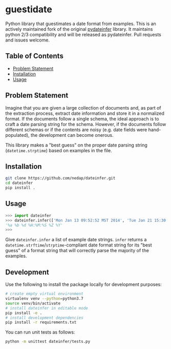 guestidate
===========

Python library that guestimates a date format from examples.  This is an actively
 maintained fork of the original [pydateinfer](https://github.com/nedap/dateinfer)
 library.  It maintains python 2/3 compatibility and
 will be released as pydateinfer.  Pull requests and issues welcome.

Table of Contents
-----------------

* [Problem Statement](#problem-statement)
* [Installation](#installation)
* [Usage](#usage)

<a name="problem-statement"></a>Problem Statement
-------------------------------------------------

Imagine that you are given a large collection of documents and, as part of the extraction process, extract date information and store it in a normalized format.
If the documents follow a single schema, the ideal approach is to craft a date parsing string for the schema.
However, if the documents follow different schemas or if the contents are noisy (e.g. date fields were hand-populated), the development can become onerous.

This library makes a "best guess" on the proper date parsing string (`datetime.strptime`) based on examples in
the file.

<a name="installation"></a>Installation
---------------------------------------

````sh
git clone https://github.com/nedap/dateinfer.git
cd dateinfer
pip install .
````

<a name="usage"></a>Usage
-------------------------

````Python
>>> import dateinfer
>>> dateinfer.infer(['Mon Jan 13 09:52:52 MST 2014', 'Tue Jan 21 15:30:00 EST 2014'])
'%a %b %d %H:%M:%S %Z %Y'
>>>
````

Give `dateinfer.infer` a list of example date strings. `infer` returns a `datetime.strftime`/`strptime`-compliant
date format string for its "best guess" of a format string that will correctly parse the majority of the examples.


<a name="development"></a>Development
---------------------------------------

Use the following to install the package locally for development purposes:

````sh
# create empty virtual environment
virtualenv venv --python=python3.7
source venv/bin/activate
# install dateinfer in editable mode
pip install -e .
# install development dependencies
pip install -r requirements.txt
````

You can run unit tests as follows:

```sh
python -m unittest dateinfer/tests.py
```
